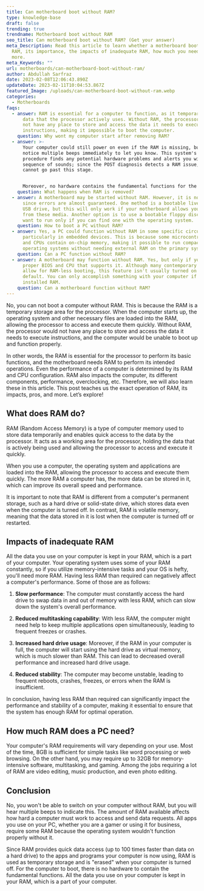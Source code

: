 ```yaml
---
title: Can motherboard boot without RAM?
type: knowledge-base
draft: false
trending: true
trendname: Motherboard boot without RAM
seo_title: Can motherboard boot without RAM? (Get your answer)
meta_Description: Read this article to learn whether a motherboard boots without
  RAM, its importance, the impacts of inadequate RAM, how much you need, and
  more.
meta_Keywords: ""
url: motherboards/can-motherboard-boot-without-ram/
author: Abdullah Sarfraz
date: 2023-02-08T12:06:43.890Z
updateDate: 2023-02-11T10:04:53.867Z
featured_Image: /uploads/can-motherboard-boot-without-ram.webp
categories:
  - Motherboards
faqs:
  - answer: RAM is essential for a computer to function, as it temporarily stores
      data that the processor actively uses. Without RAM, the processor would
      not have any place to store and access the data it needs to execute
      instructions, making it impossible to boot the computer.
    question: Why wont my computer start after removing RAM?
  - answer: >-
      Your computer could still power on even if the RAM is missing, but you'll
      notice multiple beeps immediately to let you know. This system's self-test
      procedure finds any potential hardware problems and alerts you with a
      sequence of sounds; since the POST diagnosis detects a RAM issue, you
      cannot go past this stage. 


      Moreover, no hardware contains the fundamental functions for the computer to boot. You can notice an error message on the screen or hear beeps indicating a RAM issue if your machine has one. The power supply may also be humming, or the discs may rotate, but your computer is dead since the BIOS code cannot locate a location in RAM to boot.
    question: What happens when RAM is removed?
  - answer: A motherboard may be started without RAM. However, it is not recommended
      since errors are almost guaranteed. One method is a bootable live CD or
      USB drive, but this will only work if your motherboard allows you to boot
      from these media. Another option is to use a bootable floppy disc, but you
      want to run only if you can find one with the operating system.
    question: How to boot a PC without RAM?
  - answer: Yes, a PC could function without RAM in some specific circumstances,
      particularly in embedded devices. This is because some microcontrollers
      and CPUs contain on-chip memory, making it possible to run compact
      operating systems without needing external RAM on the primary system.
    question: Can a PC function without RAM?
  - answer: A motherboard may function without RAM. Yes, but only if you have the
      proper BIOS and CPU that supports it. Although many contemporary BIOSes
      allow for RAM-less booting, this feature isn't usually turned on by
      default. You can only accomplish something with your computer if it has
      installed RAM.
    question: Can a motherboard function without RAM?
---
```

No, you can not boot a computer without RAM. This is because the RAM is a temporary storage area for the processor. When the computer starts up, the operating system and other necessary files are loaded into the RAM, allowing the processor to access and execute them quickly. Without RAM, the processor would not have any place to store and access the data it needs to execute instructions, and the computer would be unable to boot up and function properly. 

In other words, the RAM is essential for the processor to perform its basic functions, and the motherboard needs RAM to perform its intended operations. Even the performance of a computer is determined by its RAM and CPU configuration. RAM also impacts the computer, its different components, performance, overclocking, etc. Therefore, we will also learn these in this article. This post teaches us the exact operation of RAM, its impacts, pros, and more. Let’s explore!

## What does RAM do?

RAM (Random Access Memory) is a type of computer memory used to store data temporarily and enables quick access to the data by the processor. It acts as a working area for the processor, holding the data that is actively being used and allowing the processor to access and execute it quickly. 

When you use a computer, the operating system and applications are loaded into the RAM, allowing the processor to access and execute them quickly. The more RAM a computer has, the more data can be stored in it, which can improve its overall speed and performance.

It is important to note that RAM is different from a computer's permanent storage, such as a hard drive or solid-state drive, which stores data even when the computer is turned off. In contrast, RAM is volatile memory, meaning that the data stored in it is lost when the computer is turned off or restarted.

## Impacts of inadequate RAM

All the data you use on your computer is kept in your RAM, which is a part of your computer. Your operating system uses some of your RAM constantly, so if you utilize memory-intensive tasks and your OS is hefty, you'll need more RAM. Having less RAM than required can negatively affect a computer's performance. Some of those are as follows: 

1. **Slow performance**: The computer must constantly access the hard drive to swap data in and out of memory with less RAM, which can slow down the system's overall performance.


2. **Reduced multitasking capability**: With less RAM, the computer might need help to keep multiple applications open simultaneously, leading to frequent freezes or crashes.


3. **Increased hard drive usage**: Moreover, if the RAM in your computer is full, the computer will start using the hard drive as virtual memory, which is much slower than RAM. This can lead to decreased overall performance and increased hard drive usage.


4. **Reduced stability**: The computer may become unstable, leading to frequent reboots, crashes, freezes, or errors when the RAM is insufficient.

In conclusion, having less RAM than required can significantly impact the performance and stability of a computer, making it essential to ensure that the system has enough RAM for optimal operation.

## How much RAM does a PC need?

Your computer's RAM requirements will vary depending on your use. Most of the time, 8GB is sufficient for simple tasks like word processing or web browsing. On the other hand, you may require up to 32GB for memory-intensive software, multitasking, and gaming. Among the jobs requiring a lot of RAM are video editing, music production, and even photo editing.

## Conclusion

No, you won't be able to switch on your computer without RAM, but you will hear multiple beeps to indicate this. The amount of RAM available affects how hard a computer must work to access and send data requests. All apps you use on your PC, whether you are a gamer or using it for business, require some RAM because the operating system wouldn't function properly without it.

Since RAM provides quick data access (up to 100 times faster than data on a hard drive) to the apps and programs your computer is now using, RAM is used as temporary storage and is "erased" when your computer is turned off. For the computer to boot, there is no hardware to contain the fundamental functions. All the data you use on your computer is kept in your RAM, which is a part of your computer.